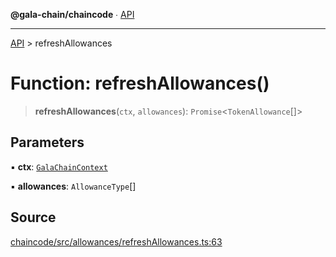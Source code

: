 **@gala-chain/chaincode** ∙ [API](../exports.md)

***

[API](../exports.md) > refreshAllowances

# Function: refreshAllowances()

> **refreshAllowances**(`ctx`, `allowances`): `Promise`\<`TokenAllowance`[]\>

## Parameters

▪ **ctx**: [`GalaChainContext`](../classes/GalaChainContext.md)

▪ **allowances**: `AllowanceType`[]

## Source

[chaincode/src/allowances/refreshAllowances.ts:63](https://github.com/GalaChain/sdk/blob/bcbbb18/chaincode/src/allowances/refreshAllowances.ts#L63)
